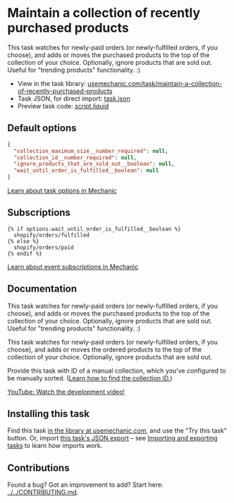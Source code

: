 # Maintain a collection of recently purchased products

This task watches for newly-paid orders (or newly-fulfilled orders, if you choose), and adds or moves the purchased products to the top of the collection of your choice. Optionally, ignore products that are sold out. Useful for "trending products" functionality. :)

* View in the task library: [usemechanic.com/task/maintain-a-collection-of-recently-purchased-products](https://usemechanic.com/task/maintain-a-collection-of-recently-purchased-products)
* Task JSON, for direct import: [task.json](../../tasks/maintain-a-collection-of-recently-purchased-products.json)
* Preview task code: [script.liquid](./script.liquid)

## Default options

```json
{
  "collection_maximum_size__number_required": null,
  "collection_id__number_required": null,
  "ignore_products_that_are_sold_out__boolean": null,
  "wait_until_order_is_fulfilled__boolean": null
}
```

[Learn about task options in Mechanic](https://docs.usemechanic.com/article/471-task-options)

## Subscriptions

```liquid
{% if options.wait_until_order_is_fulfilled__boolean %}
  shopify/orders/fulfilled
{% else %}
  shopify/orders/paid
{% endif %}
```

[Learn about event subscriptions in Mechanic](https://docs.usemechanic.com/article/408-subscriptions)

## Documentation

This task watches for newly-paid orders (or newly-fulfilled orders, if you choose), and adds or moves the purchased products to the top of the collection of your choice. Optionally, ignore products that are sold out. Useful for "trending products" functionality. :)

This task watches for newly-paid orders (or newly-fulfilled orders, if you choose), and adds or moves the ordered products to the top of the collection of your choice. Optionally, ignore products that are sold out.

Provide this task with ID of a manual collection, which you've configured to be manually sorted. ([Learn how to find the collection ID.](https://help.usemechanic.com/en/articles/2946120-how-do-i-find-an-id-for-a-product-collection-order-or-something-else))

[YouTube: Watch the development video!](https://youtu.be/89rxU1D5tFM)

## Installing this task

Find this task [in the library at usemechanic.com](https://usemechanic.com/task/maintain-a-collection-of-recently-purchased-products), and use the "Try this task" button. Or, import [this task's JSON export](../../tasks/maintain-a-collection-of-recently-purchased-products.json) – see [Importing and exporting tasks](https://docs.usemechanic.com/article/505-importing-and-exporting-tasks) to learn how imports work.

## Contributions

Found a bug? Got an improvement to add? Start here: [../../CONTRIBUTING.md](../../CONTRIBUTING.md).
